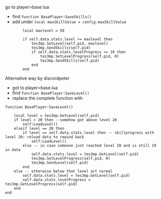 go to player>base.lua
* find ``function BasePlayer:SaveSkills()``
* add under ``local maxSkillValue = config.maxSkillValue`` 
```
		local maxlevel = 50

		if self.data.stats.level >= maxlevel then
			tes3mp.SetLevel(self.pid, maxlevel)
			tes3mp.SendSkills(self.pid)
			if self.data.stats.levelProgress >= 10 then
				tes3mp.SetLevelProgress(self.pid, 0)
				tes3mp.SendSkills(self.pid)
			end
		end
```
Alternative way by discordpeter
* got to player>base.lua
* find ``function BasePlayer:SaveLevel()``
* replace the complete function with 
```
function BasePlayer:SaveLevel()

	local level = tes3mp.GetLevel(self.pid)
	if level > 20 then --somehow got above level 20
		self:LoadLevel()
	elseif level == 20 then
		if level == self.data.stats.level then -- skillprogress with level 20: reload data to rewind back
			self:LoadLevel()
		else -- in case someone just reached level 20 and is still 19 in data
			self.data.stats.level = tes3mp.GetLevel(self.pid)
			tes3mp.SetLevelProgress(self.pid, 0)
			tes3mp.SendLevel(self.pid)
		end
	else -- otherwise below that level act normal
		self.data.stats.level = tes3mp.GetLevel(self.pid)
		self.data.stats.levelProgress = tes3mp.GetLevelProgress(self.pid)
	end
end
```
